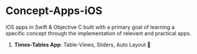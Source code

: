 # Concept-Apps-iOS

iOS apps in Swift & Objective C built with a primary goal of learning a specific concept through the implementation of relevant and practical apps.

1. **Times-Tables App**: Table-Views, Sliders, Auto Layout :punch:

